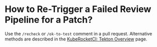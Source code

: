 # How to Re-Trigger a Failed Review Pipeline for a Patch?

<head>
  <link rel="canonical" href="https://docs.kuberocketci.io/faq/how-to/developer/retrigger-failed-review-pipeline" />
</head>

Use the `/recheck` or `/ok-to-test` comment in a pull request. Alternative methods are described in the [KubeRocketCI: Tekton Overview](/docs/user-guide/tekton-pipelines#review-pipeline) page.
